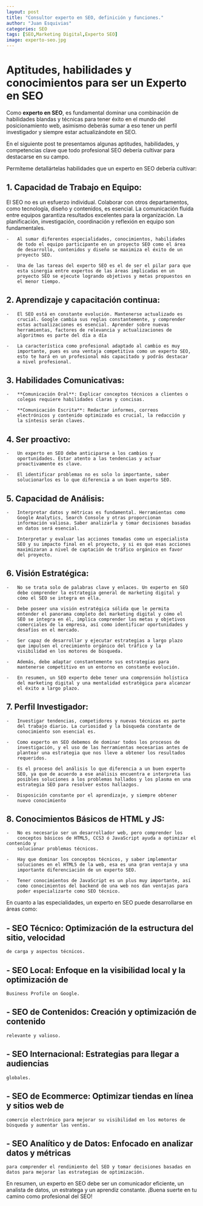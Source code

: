 ```yaml
---
layout: post
title: "Consultor experto en SEO, definición y funciones."
author: "Juan Esquivias"
categories: SEO
tags: [SEO,Marketing Digital,Experto SEO]
image: experto-seo.jpg
---
```

# Aptitudes, habilidades y conocimientos para ser un Experto en SEO

Como **experto en SEO**, es fundamental dominar una combinación de
habilidades blandas y técnicas para tener éxito en el mundo del
posicionamiento web, asimismo deberás sumar a eso tener un perfil
investigador y siempre estar actualizándote en SEO.

En el siguiente post te presentamos algunas aptitudes, habilidades, y
competencias clave que todo profesional SEO debería cultivar para
destacarse en su campo.

Permíteme detallártelas habilidades que un experto en SEO debería
cultivar:

## 1.  **Capacidad de Trabajo en Equipo**:
El SEO no es un esfuerzo individual. Colaborar con otros
departamentos, como tecnología, diseño y contenidos, es
esencial. La comunicación fluida entre equipos garantiza
resultados excelentes para la organización. La planificación,
investigación, coordinación y reflexión en equipo son
fundamentales.

    -   Al sumar diferentes especialidades, conocimientos, habilidades
        de todo el equipo participante en un proyecto SEO como el área
        de desarrollo, contenidos y diseño se maximiza el éxito de un
        proyecto SEO.

    -   Una de las tareas del experto SEO es el de ser el pilar para que
        esta sinergia entre expertos de las áreas implicadas en un
        proyecto SEO se ejecute logrando objetivos y metas propuestos en
        el menor tiempo.

## 2.  **Aprendizaje y capacitación continua**:

    -   El SEO está en constante evolución. Mantenerse actualizado es
        crucial. Google cambia sus reglas constantemente, y comprender
        estas actualizaciones es esencial. Aprender sobre nuevas
        herramientas, factores de relevancia y actualizaciones de
        algoritmos es parte del día a día

    -   La característica como profesional adaptado al cambio es muy
        importante, pues es una ventaja competitiva como un experto SEO,
        esto te hará en un profesional más capacitado y podrás destacar
        a nivel profesional.

## 3.  **Habilidades Comunicativas**:

    -   **Comunicación Oral**: Explicar conceptos técnicos a clientes o
        colegas requiere habilidades claras y concisas.

    -   **Comunicación Escrita**: Redactar informes, correos
        electrónicos y contenido optimizado es crucial, la redacción y
        la síntesis serán claves.

## 4.  **Ser proactivo**:

    -   Un experto en SEO debe anticiparse a los cambios y
        oportunidades. Estar atento a las tendencias y actuar
        proactivamente es clave.

    -   El identificar problemas no es solo lo importante, saber
        solucionarlos es lo que diferencia a un buen experto SEO.

## 5.  **Capacidad de Análisis**:

    -   Interpretar datos y métricas es fundamental. Herramientas como
        Google Analytics, Search Console y otras proporcionan
        información valiosa. Saber analizarla y tomar decisiones basadas
        en datos será esencial.

    -   Interpretar y evaluar las acciones tomadas como un especialista
        SEO y su impacto final en el proyecto, y si es que esas acciones
        maximizaran a nivel de captación de tráfico orgánico en favor
        del proyecto.

## 6.  **Visión Estratégica**:

    -   No se trata solo de palabras clave y enlaces. Un experto en SEO
        debe comprender la estrategia general de marketing digital y
        cómo el SEO se integra en ella.

    -   Debe poseer una visión estratégica sólida que le permita
        entender el panorama completo del marketing digital y cómo el
        SEO se integra en él, implica comprender las metas y objetivos
        comerciales de la empresa, así como identificar oportunidades y
        desafíos en el mercado.

    -   Ser capaz de desarrollar y ejecutar estrategias a largo plazo
        que impulsen el crecimiento orgánico del tráfico y la
        visibilidad en los motores de búsqueda.

    -   Además, debe adaptar constantemente sus estrategias para
        mantenerse competitivo en un entorno en constante evolución.

    -   En resumen, un SEO experto debe tener una comprensión holística
        del marketing digital y una mentalidad estratégica para alcanzar
        el éxito a largo plazo.

## 7.  **Perfil Investigador**:

    -   Investigar tendencias, competidores y nuevas técnicas es parte
        del trabajo diario. La curiosidad y la búsqueda constante de
        conocimiento son esencial es.

    -   Como experto en SEO debemos de dominar todos los procesos de
        investigación, y el uso de las herramientas necesarias antes de
        plantear una estrategia que nos lleve a obtener los resultados
        requeridos.

    -   Es el proceso del análisis lo que diferencia a un buen experto
        SEO, ya que de acuerdo a ese análisis encuentra e interpreta las
        posibles soluciones a los problemas hallados y los plasma en una
        estrategia SEO para resolver estos hallazgos.

    -   Disposición constante por el aprendizaje, y siempre obtener
        nuevo conocimiento

## 8.  **Conocimientos Básicos de HTML y JS**:

    -   No es necesario ser un desarrollador web, pero comprender los
        conceptos básicos de HTML5, CCS3 ó JavaScript ayuda a optimizar el contenido y
        solucionar problemas técnicos.

    -   Hay que dominar los conceptos técnicos, y saber implementar
        soluciones en el HTML5 de la web, esa es una gran ventaja y una
        importante diferenciación de un experto SEO.

    -   Tener conocimientos de JavaScript es un plus muy importante, así
        como conocimientos del backend de una web nos dan ventajas para
        poder especializarte como SEO técnico.

En cuanto a las especialidades, un experto en SEO puede desarrollarse en
áreas como:

## -   **SEO Técnico**: Optimización de la estructura del sitio, velocidad
    de carga y aspectos técnicos.

## -   **SEO Local**: Enfoque en la visibilidad local y la optimización de
    Business Profile on Google.

## -   **SEO de Contenidos**: Creación y optimización de contenido
    relevante y valioso.

## -   **SEO Internacional**: Estrategias para llegar a audiencias
    globales.

## -   **SEO de Ecommerce:** Optimizar tiendas en línea y sitios web de
    comercio electrónico para mejorar su visibilidad en los motores de
    búsqueda y aumentar las ventas.

## -   **SEO Analítico y de Datos:** Enfocado en analizar datos y métricas
    para comprender el rendimiento del SEO y tomar decisiones basadas en
    datos para mejorar las estrategias de optimización.

En resumen, un experto en SEO debe ser un comunicador eficiente, un
analista de datos, un estratega y un aprendiz constante. ¡Buena suerte
en tu camino como profesional del SEO!
